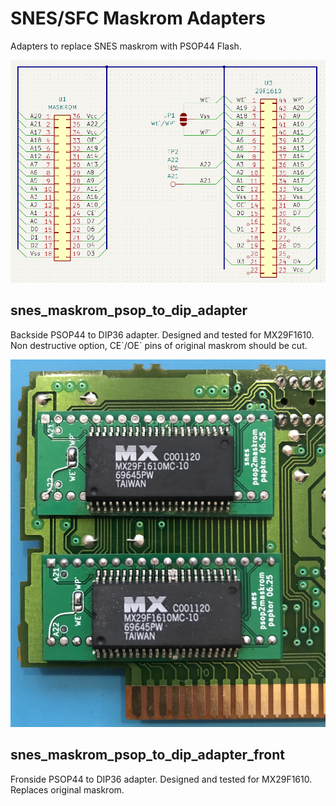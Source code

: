 # SNES/SFC Maskrom Adapters

Adapters to replace SNES maskrom with PSOP44 Flash.

![image](img/snes_maskrom_psop_to_dip_adapter_schematics.png)

## snes_maskrom_psop_to_dip_adapter
Backside PSOP44 to DIP36 adapter. Designed and tested for MX29F1610. Non destructive option, CE\`/OE\` pins of original maskrom should be cut.

![image](img/snes_maskrom_psop_to_dip_adapter.jpg)

## snes_maskrom_psop_to_dip_adapter_front
Fronside PSOP44 to DIP36 adapter. Designed and tested for MX29F1610. Replaces original maskrom.
